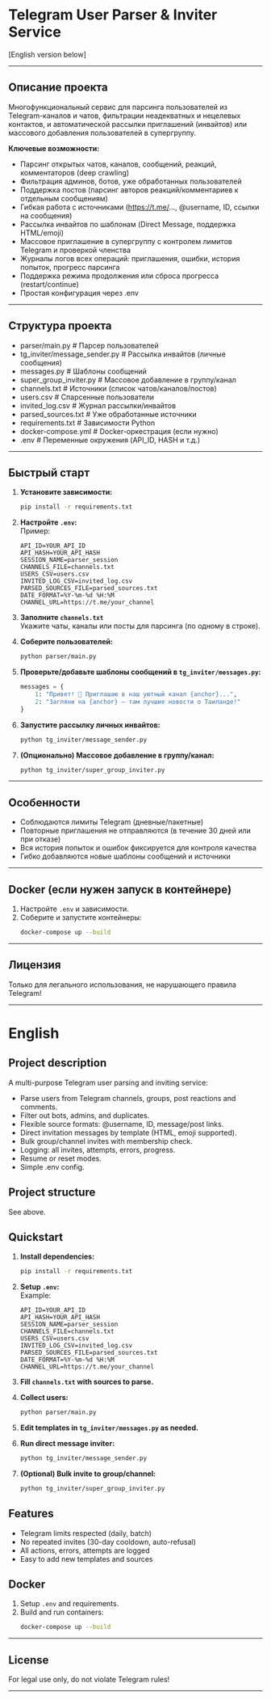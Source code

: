 # Telegram User Parser & Inviter Service

[English version below]

---

## Описание проекта

Многофункциональный сервис для парсинга пользователей из Telegram-каналов и чатов, фильтрации неадекватных и нецелевых контактов, и автоматической рассылки приглашений (инвайтов) или массового добавления пользователей в супергруппу.

**Ключевые возможности:**
- Парсинг открытых чатов, каналов, сообщений, реакций, комментаторов (deep crawling)
- Фильтрация админов, ботов, уже обработанных пользователей
- Поддержка постов (парсинг авторов реакций/комментариев к отдельным сообщениям)
- Гибкая работа с источниками (https://t.me/..., @username, ID, ссылки на сообщения)
- Рассылка инвайтов по шаблонам (Direct Message, поддержка HTML/emoji)
- Массовое приглашение в супергруппу с контролем лимитов Telegram и проверкой членства
- Журналы логов всех операций: приглашения, ошибки, история попыток, прогресс парсинга
- Поддержка режима продолжения или сброса прогресса (restart/continue)
- Простая конфигурация через .env

---

## Структура проекта

- parser/main.py # Парсер пользователей
- tg_inviter/message_sender.py # Рассылка инвайтов (личные сообщения)
- messages.py # Шаблоны сообщений
- super_group_inviter.py # Массовое добавление в группу/канал
- channels.txt # Источники (список чатов/каналов/постов)
- users.csv # Спарсенные пользователи
- invited_log.csv # Журнал рассылки/инвайтов
- parsed_sources.txt # Уже обработанные источники
- requirements.txt # Зависимости Python
- docker-compose.yml # Docker-оркестрация (если нужно)
- .env # Переменные окружения (API_ID, HASH и т.д.)


---

## Быстрый старт

1. **Установите зависимости:**
    ```bash
    pip install -r requirements.txt
    ```
2. **Настройте `.env`:**  
    Пример:
    ```
    API_ID=YOUR_API_ID
    API_HASH=YOUR_API_HASH
    SESSION_NAME=parser_session
    CHANNELS_FILE=channels.txt
    USERS_CSV=users.csv
    INVITED_LOG_CSV=invited_log.csv
    PARSED_SOURCES_FILE=parsed_sources.txt
    DATE_FORMAT=%Y-%m-%d %H:%M
    CHANNEL_URL=https://t.me/your_channel
    ```

3. **Заполните `channels.txt`**  
    Укажите чаты, каналы или посты для парсинга (по одному в строке).

4. **Соберите пользователей:**
    ```bash
    python parser/main.py
    ```

5. **Проверьте/добавьте шаблоны сообщений в `tg_inviter/messages.py`:**
    ```python
    messages = {
        1: "Привет! 👋 Приглашаю в наш уютный канал {anchor}...",
        2: "Загляни на {anchor} — там лучшие новости о Таиланде!"
    }
    ```

6. **Запустите рассылку личных инвайтов:**
    ```bash
    python tg_inviter/message_sender.py
    ```

7. **(Опционально) Массовое добавление в группу/канал:**
    ```bash
    python tg_inviter/super_group_inviter.py
    ```

---

## Особенности

- Соблюдаются лимиты Telegram (дневные/пакетные)
- Повторные приглашения не отправляются (в течение 30 дней или при отказе)
- Вся история попыток и ошибок фиксируется для контроля качества
- Гибко добавляются новые шаблоны сообщений и источники

---

## Docker (если нужен запуск в контейнере)

1. Настройте `.env` и зависимости.
2. Соберите и запустите контейнеры:
    ```bash
    docker-compose up --build
    ```

---

## Лицензия

Только для легального использования, не нарушающего правила Telegram!

---

# English

## Project description

A multi-purpose Telegram user parsing and inviting service:  
- Parse users from Telegram channels, groups, post reactions and comments.
- Filter out bots, admins, and duplicates.
- Flexible source formats: @username, ID, message/post links.
- Direct invitation messages by template (HTML, emoji supported).
- Bulk group/channel invites with membership check.
- Logging: all invites, attempts, errors, progress.
- Resume or reset modes.
- Simple .env config.

## Project structure

See above.

## Quickstart

1. **Install dependencies:**
    ```bash
    pip install -r requirements.txt
    ```
2. **Setup `.env`:**  
    Example:
    ```
    API_ID=YOUR_API_ID
    API_HASH=YOUR_API_HASH
    SESSION_NAME=parser_session
    CHANNELS_FILE=channels.txt
    USERS_CSV=users.csv
    INVITED_LOG_CSV=invited_log.csv
    PARSED_SOURCES_FILE=parsed_sources.txt
    DATE_FORMAT=%Y-%m-%d %H:%M
    CHANNEL_URL=https://t.me/your_channel
    ```
3. **Fill `channels.txt` with sources to parse.**

4. **Collect users:**
    ```bash
    python parser/main.py
    ```

5. **Edit templates in `tg_inviter/messages.py` as needed.**

6. **Run direct message inviter:**
    ```bash
    python tg_inviter/message_sender.py
    ```

7. **(Optional) Bulk invite to group/channel:**
    ```bash
    python tg_inviter/super_group_inviter.py
    ```

## Features

- Telegram limits respected (daily, batch)
- No repeated invites (30-day cooldown, auto-refusal)
- All actions, errors, attempts are logged
- Easy to add new templates and sources

## Docker

1. Setup `.env` and requirements.
2. Build and run containers:
    ```bash
    docker-compose up --build
    ```

---

## License

For legal use only, do not violate Telegram rules!

---
